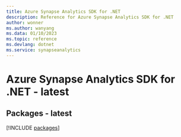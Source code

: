 ```yaml
---
title: Azure Synapse Analytics SDK for .NET
description: Reference for Azure Synapse Analytics SDK for .NET
author: wonner
ms.author: wanyang
ms.data: 01/10/2023
ms.topic: reference
ms.devlang: dotnet
ms.service: synapseanalytics
---
```

# Azure Synapse Analytics SDK for .NET - latest
## Packages - latest
[!INCLUDE [packages](synapse-analytics-index.md)]